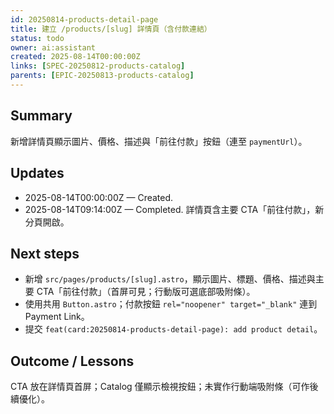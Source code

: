 ```yaml
---
id: 20250814-products-detail-page
title: 建立 /products/[slug] 詳情頁（含付款連結）
status: todo
owner: ai:assistant
created: 2025-08-14T00:00:00Z
links: [SPEC-20250812-products-catalog]
parents: [EPIC-20250813-products-catalog]
---
```


## Summary
新增詳情頁顯示圖片、價格、描述與「前往付款」按鈕（連至 `paymentUrl`）。

## Updates
- 2025-08-14T00:00:00Z — Created.
- 2025-08-14T09:14:00Z — Completed. 詳情頁含主要 CTA「前往付款」，新分頁開啟。

## Next steps
- 新增 `src/pages/products/[slug].astro`，顯示圖片、標題、價格、描述與主要 CTA「前往付款」（首屏可見；行動版可選底部吸附條）。
- 使用共用 `Button.astro`；付款按鈕 `rel="noopener" target="_blank"` 連到 Payment Link。
- 提交 `feat(card:20250814-products-detail-page): add product detail`。

## Outcome / Lessons
CTA 放在詳情頁首屏；Catalog 僅顯示檢視按鈕；未實作行動端吸附條（可作後續優化）。
